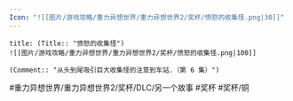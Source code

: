 ```yaml
---
Icon: "![[图片/游戏攻略/重力异想世界/重力异想世界2/奖杯/愤怒的收集怪.png|30]]"
---
```

```ad-common-bronze-trophy
title: (Title:: "愤怒的收集怪")
![[图片/游戏攻略/重力异想世界/重力异想世界2/奖杯/愤怒的收集怪.png|100]]

(Comment:: "从头到尾吸引巨大收集怪的注意到车站.（第 6 集）")
```

#重力异想世界/重力异想世界2/奖杯/DLC/另一个故事 #奖杯 #奖杯/铜
